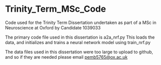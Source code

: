 # Trinity_Term_MSc_Code
Code used for the Trinity Term Dissertation undertaken as part of a MSc in Neuroscience at Oxford by Candidate 1039033

The primary code file used in this dissertation is a2a_nrf.py
This loads the data, and initializes and trains a neural network model using train_nrf.py

The data files used in this dissertation were too large to upload to github, and so if they are needed please email pemb5765@ox.ac.uk
